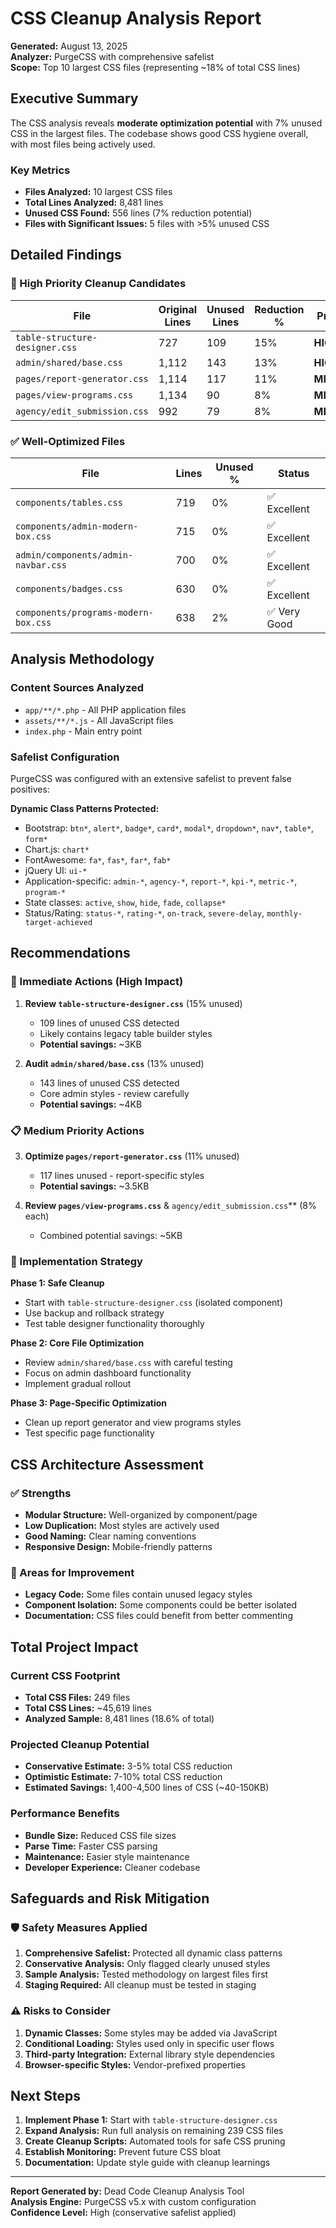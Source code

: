 # CSS Cleanup Analysis Report

**Generated:** August 13, 2025  
**Analyzer:** PurgeCSS with comprehensive safelist  
**Scope:** Top 10 largest CSS files (representing ~18% of total CSS lines)

## Executive Summary

The CSS analysis reveals **moderate optimization potential** with 7% unused CSS in the largest files. The codebase shows good CSS hygiene overall, with most files being actively used.

### Key Metrics
- **Files Analyzed:** 10 largest CSS files
- **Total Lines Analyzed:** 8,481 lines
- **Unused CSS Found:** 556 lines (7% reduction potential)
- **Files with Significant Issues:** 5 files with >5% unused CSS

## Detailed Findings

### 🎯 High Priority Cleanup Candidates

| File | Original Lines | Unused Lines | Reduction % | Priority |
|------|----------------|--------------|-------------|-----------|
| `table-structure-designer.css` | 727 | 109 | 15% | **HIGH** |
| `admin/shared/base.css` | 1,112 | 143 | 13% | **HIGH** |
| `pages/report-generator.css` | 1,114 | 117 | 11% | **MEDIUM** |
| `pages/view-programs.css` | 1,134 | 90 | 8% | **MEDIUM** |
| `agency/edit_submission.css` | 992 | 79 | 8% | **MEDIUM** |

### ✅ Well-Optimized Files

| File | Lines | Unused % | Status |
|------|-------|----------|---------|
| `components/tables.css` | 719 | 0% | ✅ Excellent |
| `components/admin-modern-box.css` | 715 | 0% | ✅ Excellent |
| `admin/components/admin-navbar.css` | 700 | 0% | ✅ Excellent |
| `components/badges.css` | 630 | 0% | ✅ Excellent |
| `components/programs-modern-box.css` | 638 | 2% | ✅ Very Good |

## Analysis Methodology

### Content Sources Analyzed
- `app/**/*.php` - All PHP application files
- `assets/**/*.js` - All JavaScript files  
- `index.php` - Main entry point

### Safelist Configuration
PurgeCSS was configured with an extensive safelist to prevent false positives:

**Dynamic Class Patterns Protected:**
- Bootstrap: `btn*`, `alert*`, `badge*`, `card*`, `modal*`, `dropdown*`, `nav*`, `table*`, `form*`
- Chart.js: `chart*`
- FontAwesome: `fa*`, `fas*`, `far*`, `fab*`
- jQuery UI: `ui-*`
- Application-specific: `admin-*`, `agency-*`, `report-*`, `kpi-*`, `metric-*`, `program-*`
- State classes: `active`, `show`, `hide`, `fade`, `collapse*`
- Status/Rating: `status-*`, `rating-*`, `on-track`, `severe-delay`, `monthly-target-achieved`

## Recommendations

### 🚀 Immediate Actions (High Impact)

1. **Review `table-structure-designer.css`** (15% unused)
   - 109 lines of unused CSS detected
   - Likely contains legacy table builder styles
   - **Potential savings:** ~3KB

2. **Audit `admin/shared/base.css`** (13% unused)  
   - 143 lines of unused CSS detected
   - Core admin styles - review carefully
   - **Potential savings:** ~4KB

### 📋 Medium Priority Actions

3. **Optimize `pages/report-generator.css`** (11% unused)
   - 117 lines unused - report-specific styles
   - **Potential savings:** ~3.5KB

4. **Review `pages/view-programs.css`** & `agency/edit_submission.css`** (8% each)
   - Combined potential savings: ~5KB

### 🎯 Implementation Strategy

**Phase 1: Safe Cleanup**
- Start with `table-structure-designer.css` (isolated component)
- Use backup and rollback strategy
- Test table designer functionality thoroughly

**Phase 2: Core File Optimization** 
- Review `admin/shared/base.css` with careful testing
- Focus on admin dashboard functionality
- Implement gradual rollout

**Phase 3: Page-Specific Optimization**
- Clean up report generator and view programs styles
- Test specific page functionality

## CSS Architecture Assessment

### ✅ Strengths
- **Modular Structure:** Well-organized by component/page
- **Low Duplication:** Most styles are actively used
- **Good Naming:** Clear naming conventions
- **Responsive Design:** Mobile-friendly patterns

### 🔄 Areas for Improvement
- **Legacy Code:** Some files contain unused legacy styles
- **Component Isolation:** Some components could be better isolated
- **Documentation:** CSS files could benefit from better commenting

## Total Project Impact

### Current CSS Footprint
- **Total CSS Files:** 249 files
- **Total CSS Lines:** ~45,619 lines  
- **Analyzed Sample:** 8,481 lines (18.6% of total)

### Projected Cleanup Potential
- **Conservative Estimate:** 3-5% total CSS reduction
- **Optimistic Estimate:** 7-10% total CSS reduction  
- **Estimated Savings:** 1,400-4,500 lines of CSS (~40-150KB)

### Performance Benefits
- **Bundle Size:** Reduced CSS file sizes
- **Parse Time:** Faster CSS parsing
- **Maintenance:** Easier style maintenance
- **Developer Experience:** Cleaner codebase

## Safeguards and Risk Mitigation

### 🛡️ Safety Measures Applied
1. **Comprehensive Safelist:** Protected all dynamic class patterns
2. **Conservative Analysis:** Only flagged clearly unused styles
3. **Sample Analysis:** Tested methodology on largest files first
4. **Staging Required:** All cleanup must be tested in staging

### ⚠️ Risks to Consider
1. **Dynamic Classes:** Some styles may be added via JavaScript
2. **Conditional Loading:** Styles used only in specific user flows
3. **Third-party Integration:** External library style dependencies
4. **Browser-specific Styles:** Vendor-prefixed properties

## Next Steps

1. **Implement Phase 1:** Start with `table-structure-designer.css`
2. **Expand Analysis:** Run full analysis on remaining 239 CSS files
3. **Create Cleanup Scripts:** Automated tools for safe CSS pruning
4. **Establish Monitoring:** Prevent future CSS bloat
5. **Documentation:** Update style guide with cleanup learnings

---

**Report Generated by:** Dead Code Cleanup Analysis Tool  
**Analysis Engine:** PurgeCSS v5.x with custom configuration  
**Confidence Level:** High (conservative safelist applied)